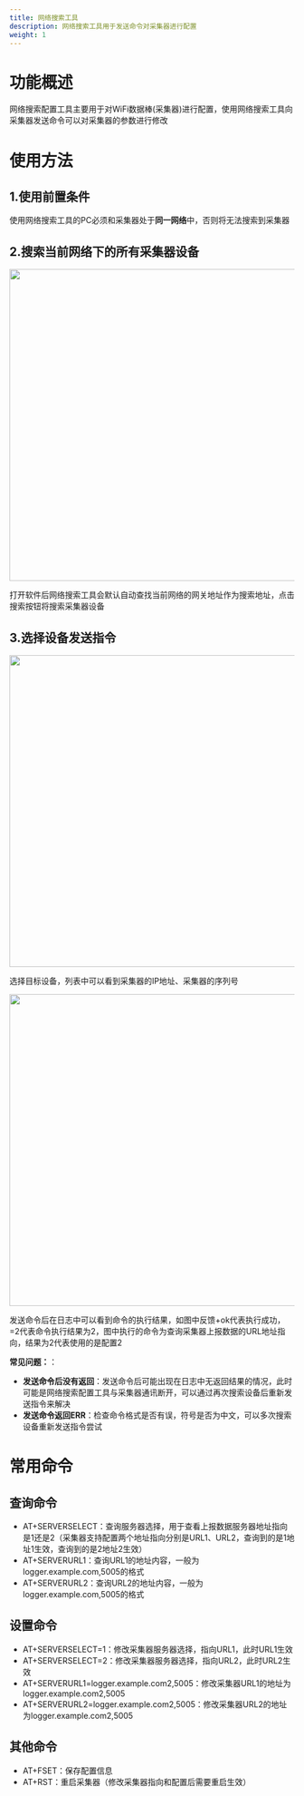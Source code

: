 ```yaml
---
title: 网络搜索工具
description: 网络搜索工具用于发送命令对采集器进行配置
weight: 1
---
```


# 功能概述

网络搜索配置工具主要用于对WiFi数据棒(采集器)进行配置，使用网络搜索工具向采集器发送命令可以对采集器的参数进行修改

# 使用方法

## 1.使用前置条件

使用网络搜索工具的PC必须和采集器处于**同一网络**中，否则将无法搜索到采集器

## 2.搜索当前网络下的所有采集器设备

<img src="/../../zh/photo/docs/faq/1/1.png" width="700" height="550">

打开软件后网络搜索工具会默认自动查找当前网络的网关地址作为搜索地址，点击搜索按钮将搜索采集器设备

## 3.选择设备发送指令

<img src="/../../zh/photo/docs/faq/1/2.png" width="700" height="550">

选择目标设备，列表中可以看到采集器的IP地址、采集器的序列号

<img src="/../../zh/photo/docs/faq/1/3.png" width="700" height="550">

发送命令后在日志中可以看到命令的执行结果，如图中反馈+ok代表执行成功，=2代表命令执行结果为2，图中执行的命令为查询采集器上报数据的URL地址指向，结果为2代表使用的是配置2

**常见问题：**：

- **发送命令后没有返回**：发送命令后可能出现在日志中无返回结果的情况，此时可能是网络搜索配置工具与采集器通讯断开，可以通过再次搜索设备后重新发送指令来解决
- **发送命令返回ERR**：检查命令格式是否有误，符号是否为中文，可以多次搜索设备重新发送指令尝试

# 常用命令

## 查询命令

- AT+SERVERSELECT：查询服务器选择，用于查看上报数据服务器地址指向是1还是2（采集器支持配置两个地址指向分别是URL1、URL2，查询到的是1地址1生效，查询到的是2地址2生效）
- AT+SERVERURL1：查询URL1的地址内容，一般为logger.example.com,5005的格式
- AT+SERVERURL2：查询URL2的地址内容，一般为logger.example.com,5005的格式

## 设置命令

- AT+SERVERSELECT=1：修改采集器服务器选择，指向URL1，此时URL1生效
- AT+SERVERSELECT=2：修改采集器服务器选择，指向URL2，此时URL2生效
- AT+SERVERURL1=logger.example.com2,5005：修改采集器URL1的地址为logger.example.com2,5005
- AT+SERVERURL2=logger.example.com2,5005：修改采集器URL2的地址为logger.example.com2,5005

## 其他命令

- AT+FSET：保存配置信息
- AT+RST：重启采集器（修改采集器指向和配置后需要重启生效）


